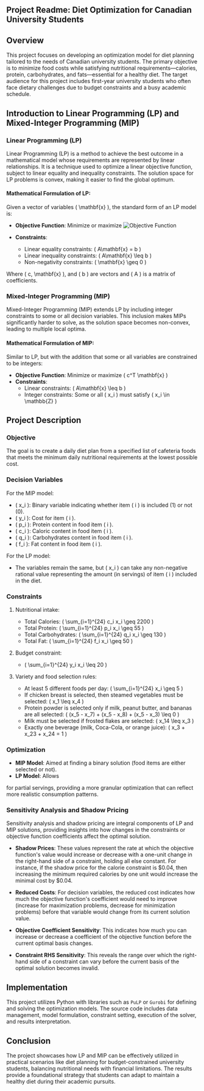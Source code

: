 ## Project Readme: Diet Optimization for Canadian University Students

## Overview

This project focuses on developing an optimization model for diet planning tailored to the needs of Canadian university students. The primary objective is to minimize food costs while satisfying nutritional requirements—calories, protein, carbohydrates, and fats—essential for a healthy diet. The target audience for this project includes first-year university students who often face dietary challenges due to budget constraints and a busy academic schedule.

## Introduction to Linear Programming (LP) and Mixed-Integer Programming (MIP)

### Linear Programming (LP)

Linear Programming (LP) is a method to achieve the best outcome in a mathematical model whose requirements are represented by linear relationships. It is a technique used to optimize a linear objective function, subject to linear equality and inequality constraints. The solution space for LP problems is convex, making it easier to find the global optimum.

#### Mathematical Formulation of LP:

Given a vector of variables \( \mathbf{x} \), the standard form of an LP model is:

- **Objective Function**: Minimize or maximize ![Objective Function](https://latex.codecogs.com/png.latex?\min%20\sum_{i=1}^{24}%20y_i%20x_i)

- **Constraints**:
  - Linear equality constraints: \( A\mathbf{x} = b \)
  - Linear inequality constraints: \( A\mathbf{x} \leq b \)
  - Non-negativity constraints: \( \mathbf{x} \geq 0 \)


Where \( c, \mathbf{x} \), and \( b \) are vectors and \( A \) is a matrix of coefficients.

### Mixed-Integer Programming (MIP)

Mixed-Integer Programming (MIP) extends LP by including integer constraints to some or all decision variables. This inclusion makes MIPs significantly harder to solve, as the solution space becomes non-convex, leading to multiple local optima.

#### Mathematical Formulation of MIP:

Similar to LP, but with the addition that some or all variables are constrained to be integers:

- **Objective Function**: Minimize or maximize \( c^T \mathbf{x} \)
- **Constraints**:
  - Linear constraints: \( A\mathbf{x} \leq b \)
  - Integer constraints: Some or all \( x_i \) must satisfy \( x_i \in \mathbb{Z} \)

## Project Description

### Objective

The goal is to create a daily diet plan from a specified list of cafeteria foods that meets the minimum daily nutritional requirements at the lowest possible cost.

### Decision Variables

For the MIP model:
- \( x_i \): Binary variable indicating whether item \( i \) is included (1) or not (0).
- \( y_i \): Cost for item \( i \).
- \( p_i \): Protein content in food item \( i \).
- \( c_i \): Caloric content in food item \( i \).
- \( q_i \): Carbohydrates content in food item \( i \).
- \( f_i \): Fat content in food item \( i \).

For the LP model:
- The variables remain the same, but \( x_i \) can take any non-negative rational value representing the amount (in servings) of item \( i \) included in the diet.

### Constraints

1. Nutritional intake:
   - Total Calories: \( \sum_{i=1}^{24} c_i x_i \geq 2200 \)
   - Total Protein: \( \sum_{i=1}^{24} p_i x_i \geq 55 \)
   - Total Carbohydrates: \( \sum_{i=1}^{24} q_i x_i \geq 130 \)
   - Total Fat: \( \sum_{i=1}^{24} f_i x_i \geq 50 \)

2. Budget constraint:
   - \( \sum_{i=1}^{24} y_i x_i \leq 20 \)

3. Variety and food selection rules:
   - At least 5 different foods per day: \( \sum_{i=1}^{24} x_i \geq 5 \)
   - If chicken breast is selected, then steamed vegetables must be selected: \( x_1 \leq x_4 \)
   - Protein powder is selected only if milk, peanut butter, and bananas are all selected: \( (x_5 - x_7) + (x_5 - x_8) + (x_5 - x_3) \leq 0 \)
   - Milk must be selected if frosted flakes are selected: \( x_14 \leq x_3 \)
   - Exactly one beverage (milk, Coca-Cola, or orange juice): \( x_3 + x_23 + x_24 = 1 \)

### Optimization

- **MIP Model**: Aimed at finding a binary solution (food items are either selected or not).
- **LP Model**: Allows

 for partial servings, providing a more granular optimization that can reflect more realistic consumption patterns.

### Sensitivity Analysis and Shadow Pricing

Sensitivity analysis and shadow pricing are integral components of LP and MIP solutions, providing insights into how changes in the constraints or objective function coefficients affect the optimal solution.

- **Shadow Prices**: These values represent the rate at which the objective function's value would increase or decrease with a one-unit change in the right-hand side of a constraint, holding all else constant. For instance, if the shadow price for the calorie constraint is $0.04, then increasing the minimum required calories by one unit would increase the minimal cost by $0.04.

- **Reduced Costs**: For decision variables, the reduced cost indicates how much the objective function's coefficient would need to improve (increase for maximization problems, decrease for minimization problems) before that variable would change from its current solution value.

- **Objective Coefficient Sensitivity**: This indicates how much you can increase or decrease a coefficient of the objective function before the current optimal basis changes.

- **Constraint RHS Sensitivity**: This reveals the range over which the right-hand side of a constraint can vary before the current basis of the optimal solution becomes invalid.

## Implementation

This project utilizes Python with libraries such as `PuLP` or `Gurobi` for defining and solving the optimization models. The source code includes data management, model formulation, constraint setting, execution of the solver, and results interpretation.

## Conclusion

The project showcases how LP and MIP can be effectively utilized in practical scenarios like diet planning for budget-constrained university students, balancing nutritional needs with financial limitations. The results provide a foundational strategy that students can adapt to maintain a healthy diet during their academic pursuits.
